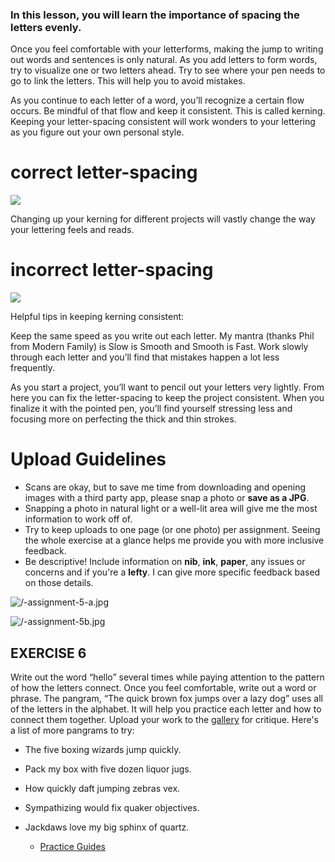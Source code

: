 ### In this lesson, you will learn the importance of spacing the letters evenly.

Once you feel comfortable with your letterforms, making the jump to writing out words and sentences is only natural. As you add letters to form words, try to visualize one or two letters ahead.  Try to see where your pen needs to go to link the letters. This will help you to avoid mistakes. 


As you continue to each letter of a word, you’ll recognize a certain flow occurs. Be mindful of that flow and keep it consistent. This is called kerning. Keeping your letter-spacing consistent will work wonders to your lettering as you figure out your own personal style.

# correct letter-spacing
<img src="{{ 6-wordforms-1-letterspacing-correct.png }}"/>


Changing up your kerning for different projects will vastly change the way your lettering feels and reads.

# incorrect letter-spacing
<img src="{{ 6-wordforms-2-letterspacing-incorrect.png }}"/>


Helpful tips in keeping kerning consistent:


Keep the same speed as you write out each letter. My mantra (thanks Phil from Modern Family) is Slow is Smooth and Smooth is Fast. Work slowly through each letter and you’ll find that mistakes happen a lot less frequently.


As you start a project, you’ll want to pencil out your letters very lightly. From here you can fix the letter-spacing to keep the project consistent. When you finalize it with the pointed pen, you’ll find yourself stressing less and focusing more on perfecting the thick and thin strokes.

# Upload Guidelines

*  Scans are okay, but to save me time from downloading and opening images with a third party app, please snap a photo or **save as a JPG**. 
*  Snapping a photo in natural light or a well-lit area will give me the most information to work off of. 
*  Try to keep uploads to one page (or one photo) per assignment. Seeing the whole exercise at a glance helps me provide you with more inclusive feedback.
*  Be descriptive! Include information on **nib**, **ink**, **paper**, any issues or concerns and if you're a **lefty**. I can give more specific feedback based on those details. 

![/-assignment-5-a.jpg](https://s3.amazonaws.com/images.melissaesplin.com/calligraphy/client/-assignment-5-a.jpg)

![/-assignment-5b.jpg](https://s3.amazonaws.com/images.melissaesplin.com/calligraphy/client/-assignment-5b.jpg)

<section class="exercise">
    <h2>
        EXERCISE 6
    </h2>
    <p>
      Write out the word “hello” several times while paying attention to the pattern of how the letters connect. Once you feel comfortable, write out a word or phrase. The pangram, “The quick brown fox jumps over a lazy dog” uses all of the letters in the alphabet. It will help you practice each letter and how to connect them together. Upload your work to the <a href="#!/gallery">gallery</a> for critique. Here's a list of more pangrams to try: 

*  The five boxing wizards jump quickly. 
*  Pack my box with five dozen liquor jugs.
*  How quickly daft jumping zebras vex. 
*  Sympathizing would fix quaker objectives.
*  Jackdaws love my big sphinx of quartz.

    </p>

    <ul class="link-list">
      <li class="link-list-item">
        <a href="{{ istilllovecalligraphy-practice-guides.pdf }}" target="_blank">Practice Guides</a>
      </li>
    </ul>
</section>